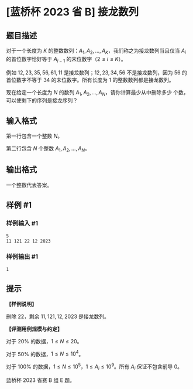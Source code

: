 # [蓝桥杯 2023 省 B] 接龙数列

## 题目描述

对于一个长度为 $K$ 的整数数列：$A_{1},A_{2},\ldots,A_{K}$，我们称之为接龙数列当且仅当 $A_{i}$ 的首位数字恰好等于 $A_{i-1}$ 的末位数字（$2 \leq i \leq K$）。

例如 $12,23,35,56,61,11$ 是接龙数列；$12,23,34,56$ 不是接龙数列，因为 $56$ 的首位数字不等于 $34$ 的末位数字。所有长度为 $1$ 的整数数列都是接龙数列。

现在给定一个长度为 $N$ 的数列 $A_{1},A_{2},\ldots,A_{N}$，请你计算最少从中删除多少 个数，可以使剩下的序列是接龙序列？

## 输入格式

第一行包含一个整数 $N$。

第二行包含 $N$ 个整数 $A_{1},A_{2},\ldots,A_{N}$。

## 输出格式

一个整数代表答案。

## 样例 #1

### 样例输入 #1

```
5
11 121 22 12 2023
```

### 样例输出 #1

```
1
```

## 提示

**【样例说明】**

删除 $22$，剩余 $11,121,12,2023$ 是接龙数列。

**【评测用例规模与约定】**

对于 $20 \%$ 的数据，$1 \leq N \leq 20$。

对于 $50 \%$ 的数据，$1 \leq N \leq 10^4$。

对于 $100 \%$ 的数据，$1 \leq N \leq 10^{5}$，$1 \leq A_{i} \leq 10^{9}$。所有 $A_{i}$ 保证不包含前导 0。

蓝桥杯 2023 省赛 B 组 E 题。
